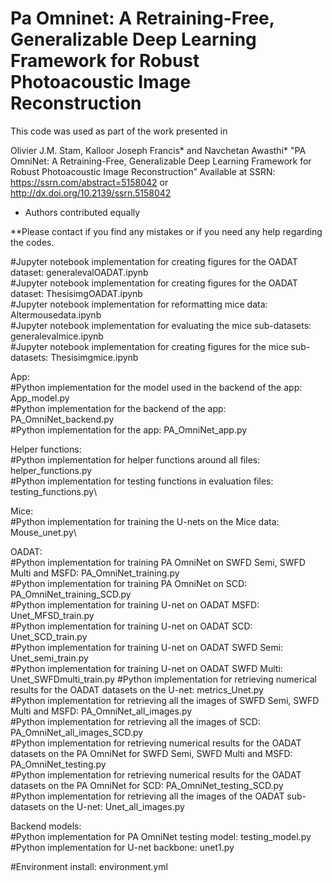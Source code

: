 # Pa Omninet: A Retraining-Free, Generalizable Deep Learning Framework for Robust Photoacoustic Image Reconstruction


This code was used as part of the work presented in 

Olivier J.M. Stam, Kalloor Joseph Francis* and Navchetan Awasthi* "PA OmniNet: A Retraining-Free, Generalizable Deep Learning
Framework for Robust Photoacoustic Image Reconstruction” Available at SSRN: https://ssrn.com/abstract=5158042 or http://dx.doi.org/10.2139/ssrn.5158042


* Authors contributed equally

[//]: # (**The raw measurement data for the experimental experiments is not provided and can be requested.)
**Please contact if you find any mistakes or if you need any help regarding the codes.

#Jupyter notebook implementation for creating figures for the OADAT dataset: generalevalOADAT.ipynb \
#Jupyter notebook implementation for creating figures for the OADAT dataset: ThesisimgOADAT.ipynb\
#Jupyter notebook implementation for reformatting mice data: Altermousedata.ipynb\
#Jupyter notebook implementation for evaluating the mice sub-datasets: generalevalmice.ipynb\
#Jupyter notebook implementation for creating figures for the mice sub-datasets: Thesisimgmice.ipynb

App: \
#Python implementation for the model used in the backend of the app: App_model.py\
#Python implementation for the backend of the app: PA_OmniNet_backend.py\
#Python implementation for the app: PA_OmniNet_app.py

Helper functions:\
#Python implementation for helper functions around all files: helper_functions.py\
#Python implementation for testing functions in evaluation files: testing_functions.py\

Mice:\
#Python implementation for training the U-nets on the Mice data: Mouse_unet.py\

OADAT:\
#Python implementation for training PA OmniNet on SWFD Semi, SWFD Multi and MSFD: PA_OmniNet_training.py\
#Python implementation for training PA OmniNet on SCD: PA_OmniNet_training_SCD.py\
#Python implementation for training U-net on OADAT MSFD: Unet_MFSD_train.py\
#Python implementation for training U-net on OADAT SCD: Unet_SCD_train.py\
#Python implementation for training U-net on OADAT SWFD Semi: Unet_semi_train.py\
#Python implementation for training U-net on OADAT SWFD Multi: Unet_SWFDmulti_train.py
#Python implementation for retrieving numerical results for the OADAT datasets on the U-net: metrics_Unet.py\
#Python implementation for retrieving all the images of SWFD Semi, SWFD Multi and MSFD: PA_OmniNet_all_images.py\
#Python implementation for retrieving all the images of SCD: PA_OmniNet_all_images_SCD.py\
#Python implementation for retrieving numerical results for the OADAT datasets on the PA OmniNet for SWFD Semi, SWFD Multi and MSFD: PA_OmniNet_testing.py\
#Python implementation for retrieving numerical results for the OADAT datasets on the PA OmniNet for SCD: PA_OmniNet_testing_SCD.py\
#Python implementation for  retrieving all the images of the OADAT sub-datasets on the U-net: Unet_all_images.py


Backend models: \
#Python implementation for PA OmniNet testing model: testing_model.py\
#Python implementation for U-net backbone: unet1.py


#Environment install: environment.yml




